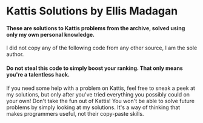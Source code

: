 # Kattis Solutions by Ellis Madagan

#### These are solutions to Kattis problems from the archive, solved using only my own personal knowledge.
I did not copy any of the following code from any other source, I am the sole author.

#### Do not steal this code to simply boost your ranking. That only means you're a talentless hack.
If you need some help with a problem on Kattis, feel free to sneak a peek at my solutions, but only after you've tried everything you possibly could on your own! Don't take the fun out of Kattis! You won't be able to solve future problems by simply looking at my solutions. It's a way of thinking that makes programmers useful, not their copy-paste skills.
